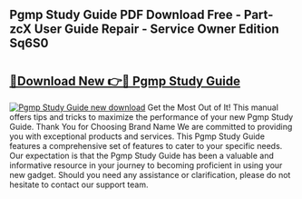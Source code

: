 ## Pgmp Study Guide PDF Download Free - Part-zcX User Guide Repair - Service Owner Edition Sq6S0

# <h2><a href="http://bc63506.oget.top/?id=Pgmp+Study+Guide">🔗Download New 👉🔴 Pgmp Study Guide</a></h2>

[![Pgmp Study Guide new download](https://i.imgur.com/5g1atiW.png)](http://bc63506.oget.top/?id=Pgmp+Study+Guide)
Get the Most Out of It! This manual offers tips and tricks to maximize the performance of your new Pgmp Study Guide. Thank You for Choosing Brand Name We are committed to providing you with exceptional products and services. This Pgmp Study Guide features a comprehensive set of features to cater to your specific needs. Our expectation is that the Pgmp Study Guide has been a valuable and informative resource in your journey to becoming proficient in using your new gadget. Should you need any assistance or clarification, please do not hesitate to contact our support team.
